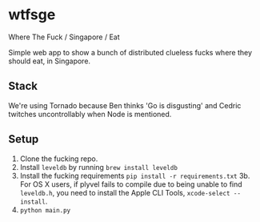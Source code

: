 # wtfsge
Where The Fuck / Singapore / Eat

Simple web app to show a bunch of distributed clueless fucks where they should eat, in Singapore.
## Stack
We're using Tornado because Ben thinks 'Go is disgusting' and Cedric twitches
uncontrollably when Node is mentioned.

## Setup
1. Clone the fucking repo.
2. Install `leveldb` by running `brew install leveldb`
3. Install the fucking requirements `pip install -r requirements.txt`
3b. For OS X users, if plyvel fails to compile due to being unable to find `leveldb.h`, you need to install the Apple CLI Tools, `xcode-select --install`.
4. `python main.py`
